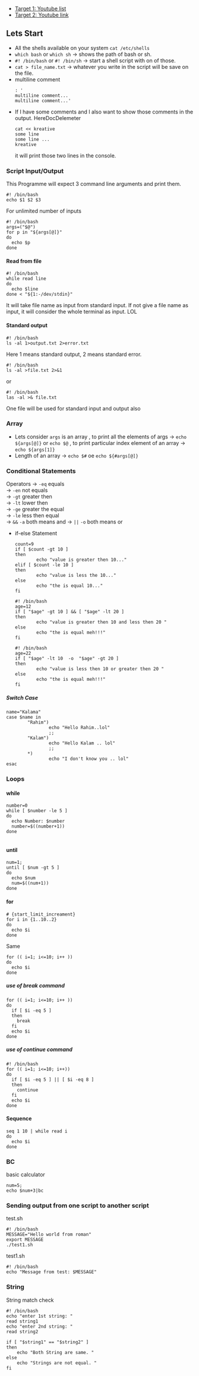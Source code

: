 * [Target 1: Youtube list](https://www.youtube.com/playlist?list=PLH4mzrKSvtSL5-koYZlE9So24mL7VEaRX)
* [Target 2: Youtube link](https://www.youtube.com/watch?v=6ue2luv2I-Y)

## Lets Start
* All the shells available on your system
  `cat /etc/shells`  
*  `which bash` or `which sh` -> shows the path of bash or sh.  
*  `#! /bin/bash` or `#! /bin/sh` -> start a shell script with on of those.  
*  `cat > file_name.txt` -> whatever you write in the script will be save on the file.  
* multiline comment    
  ```
  : '
  multiline comment...
  multiline comment...'
  ```  
* If I have some comments and I also want to show those comments in the output.  HereDocDelemeter  
  ```
  cat << kreative
  some line 
  some line ...
  kreative
  ```  
  it will print those two lines in the console.  
  

### Script Input/Output
This Programme will expect 3 command line arguments and print them. 
```
#! /bin/bash
echo $1 $2 $3
```

For unlimited number of inputs 
```
#! /bin/bash
args=("$@")
for p in "${args[@]}"
do
  echo $p
done
```

#### Read from file
```
#! /bin/bash
while read line
do
  echo $line
done < "${1:-/dev/stdin}"
```
It will take file name as input from standard input. If not give a file name as input, it will consider the whole terminal as input. LOL

#### Standard output
```
#! /bin/bash
ls -al 1>output.txt 2>error.txt
```
Here 1 means standard output, 2 means standard error. 

```
#! /bin/bash
ls -al >file.txt 2>&1
```
or
```
#! /bin/bash
las -al >& file.txt 
```
One file will be used for standard input and output also

### Array
* Lets consider `args` is an array , to print all the elements of args -> `echo ${args[@]}` or `echo $@` , to print particular index element of an array -> `echo ${args[1]}`  
* Length of an array -> `echo $#` oe `echo ${#args[@]}`

### Conditional Statements 
Operators
-> `-eq` equals  
-> `-en` not equals  
-> `-gt` greater then  
-> `-lt` lower then  
-> `-ge` greater the equal  
-> `-le` less then equal  
-> `&&` `-a` both means and 
-> `||` `-o` both means or

* if-else Statement
  ```
  count=9
  if [ $count -gt 10 ]
  then 
          echo "value is greater then 10..."
  elif [ $count -le 10 ]
  then
          echo "value is less the 10..."
  else 
          echo "the is equal 10..."
  fi
  ```  

  ```
  #! /bin/bash
  age=12
  if [ "$age" -gt 10 ] && [ "$age" -lt 20 ]
  then 
          echo "value is greater then 10 and less then 20 "
  else 
          echo "the is equal meh!!!"
  fi  
  ```

  ```
  #! /bin/bash
  age=22
  if [ "$age" -lt 10  -o  "$age" -gt 20 ]
  then 
          echo "value is less then 10 or greater then 20 "
  else 
          echo "the is equal meh!!!"
  fi 
  ```

##### Switch Case
  ```
  name="Kalama"
  case $name in 
          "Rahim")
                  echo "Hello Rahim..lol"
                  ;;
          "Kalam")
                  echo "Hello Kalam .. lol"
                  ;;
          *)
                  echo "I don't know you .. lol"
  esac

  ```

### Loops

#### while
```
number=0
while [ $number -le 5 ]
do
  echo Number: $number
  number=$((number+1))
done
```

```
```

#### until
```
num=1;
until [ $num -gt 5 ]
do
  echo $num
  num=$((num+1)) 
done
```

#### for
```
# {start_limit_increament}
for i in {1..10..2}
do
  echo $i
done
```

Same
```
for (( i=1; i<=10; i++ ))
do
  echo $i
done
```

##### use of break command
```
for (( i=1; i<=10; i++ ))
do
  if [ $i -eq 5 ]
  then
    break
  fi	
  echo $i
done
```

##### use of continue command
```
#! /bin/bash
for (( i=1; i<=10; i++))
do
  if [ $i -eq 5 ] || [ $i -eq 8 ]
  then
    continue
  fi
  echo $i
done
```

#### Sequence 
```
seq 1 10 | while read i
do
  echo $i 
done
```

### BC
basic calculator
```
num=5;
echo $num+3|bc
```

### Sending output from one script to another script
test.sh
```
#! /bin/bash
MESSAGE="Hello world from roman"
export MESSAGE
./test1.sh
```

test1.sh
```
#! /bin/bash
echo "Message from test: $MESSAGE"
```

### String 
String match check
```
#! /bin/bash
echo "enter 1st string: "
read string1
echo "enter 2nd string: "
read string2

if [ "$string1" == "$string2" ]
then
	echo "Both String are same. "
else
	echo "Strings are not equal. "
fi
```